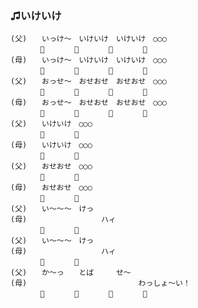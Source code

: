 ### ♫いけいけ

    (父)　　いっけ～　いけいけ　いけいけ　○○○
    　　　　📣　　　　📣　　　　📣　　　　📣
    (母)　　いっけ～　いけいけ　いけいけ　○○○
    　　　　📣　　　　📣　　　　📣　　　　📣
    (父)　　おっせ～　おせおせ　おせおせ　○○○
    　　　　📣　　　　📣　　　　📣　　　　📣
    (母)　　おっせ～　おせおせ　おせおせ　○○○
    　　　　📣　　　　📣　　　　📣　　　　📣
    (父)　　いけいけ　○○○
    　　　　📣　　　　📣
    (母)　　いけいけ　○○○
    　　　　📣　　　　📣
    (父)　　おせおせ　○○○
    　　　　📣　　　　📣
    (母)　　おせおせ　○○○
    　　　　📣　　　　📣
    (父)　　い～～～　けっ
    (母)　　　　　　　　　　ハィ
    　　　　📣　　　　📣
    (父)　　い～～～　けっ
    (母)　　　　　　　　　　ハィ
    　　　　📣　　　　📣
    (父)　　か～っ　　とば　　　せ～
    (母)　　　　　　　　　　　　　　　わっしょ～い！
    　　　　📣　　　　📣　　　　📣　　　　📣

